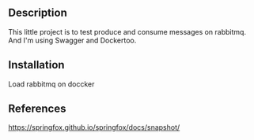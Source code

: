 ## Description

This little project is to test produce and consume messages on rabbitmq.
And I'm using Swagger and Dockertoo.

## Installation

Load rabbitmq on doccker 


## References

https://springfox.github.io/springfox/docs/snapshot/